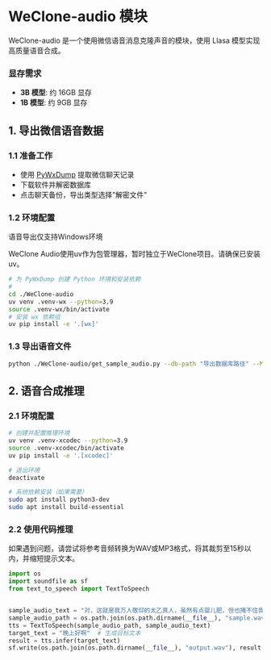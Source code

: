 # WeClone-audio 模块

WeClone-audio 是一个使用微信语音消息克隆声音的模块，使用 Llasa 模型实现高质量语音合成。
### 显存需求
- **3B 模型**: 约 16GB 显存
- **1B 模型**: 约 9GB 显存

## 1. 导出微信语音数据

### 1.1 准备工作
- 使用 [PyWxDump](https://github.com/xaoyaoo/PyWxDump) 提取微信聊天记录
- 下载软件并解密数据库
- 点击聊天备份，导出类型选择"解密文件"

### 1.2 环境配置
语音导出仅支持Windows环境

WeClone Audio使用uv作为包管理器，暂时独立于WeClone项目。请确保已安装uv。 
```bash
# 为 PyWxDump 创建 Python 环境和安装依赖
# 
cd ./WeClone-audio
uv venv .venv-wx --python=3.9
source .venv-wx/bin/activate
# 安装 wx 依赖组
uv pip install -e '.[wx]'
```

### 1.3 导出语音文件
```bash
python ./WeClone-audio/get_sample_audio.py --db-path "导出数据库路径" --MsgSvrID "导出聊天记录的MsgSvrID字段"
```

## 2. 语音合成推理

### 2.1 环境配置
```bash
# 创建并配置推理环境
uv venv .venv-xcodec --python=3.9
source .venv-xcodec/bin/activate
uv pip install -e '.[xcodec]'

# 退出环境
deactivate

# 系统依赖安装（如果需要）
sudo apt install python3-dev 
sudo apt install build-essential
```

### 2.2 使用代码推理
如果遇到问题，请尝试将参考音频转换为WAV或MP3格式，将其裁剪至15秒以内，并缩短提示文本。
```python
import os
import soundfile as sf
from text_to_speech import TextToSpeech


sample_audio_text = "对，这就是我万人敬仰的太乙真人，虽然有点婴儿肥，但也掩不住我逼人的帅气。"  # 示例音频文本
sample_audio_path = os.path.join(os.path.dirname(__file__), "sample.wav")  # 示例音频路径
tts = TextToSpeech(sample_audio_path, sample_audio_text)
target_text = "晚上好啊"  # 生成目标文本
result = tts.infer(target_text)
sf.write(os.path.join(os.path.dirname(__file__), "output.wav"), result[1], result[0])  # 保存生成音频
```
   
